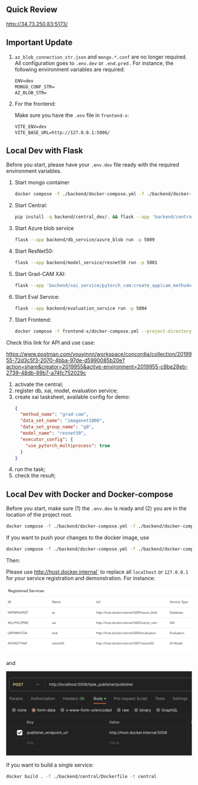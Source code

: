 ## Quick Review
http://34.73.250.83:5173/

## Important Update

1. `az_blob_connection_str.json` and `mongo.*.conf` are no longer required. All configuration goes to `.env.dev` or `.end.pred.` For instance, the following environment variables are required:

   ```properties
   ENV=dev
   MONGO_CONF_STR=
   AZ_BLOB_STR=
   ```

2. For the frontend:

   Make sure you have the `.env` file in `frontend-x`:

   ```properties
   VITE_ENV=dev
   VITE_BASE_URL=http://127.0.0.1:5006/
   ```

## Local Dev with Flask

Before you start, please have your `.env.dev` file ready with the required environment variables.

1. Start mongo container

   ```bash
   docker compose -f ./backend/docker-compose.yml -f ./backend/docker-compose-dev.yml --project-directory . up mongo --build
   ```

2. Start Central:

   ```bash
   pip install -q backend/central_dev/. && flask --app 'backend/central:create_app("dev")' run -p 5006
   ```

3. Start Azure blob service

   ```bash
   flask --app backend/db_service/azure_blob run -p 5009
   ```

4. Start ResNet50:

   ```bash
   flask --app backend/model_service/resnet50 run -p 5001
   ```

5. Start Grad-CAM XAI:

   ```bash
   flask --app 'backend/xai_service/pytorch_cam:create_app(cam_method="grad-cam")' run -p 5003
   ```

6. Start Eval Service:

   ```bash
   flask --app backend/evaluation_service run -p 5004
   ```

7. Start Frontend:

   ```bash
   docker compose -f frontend-x/docker-compose.yml --project-directory . -p frontend up fex --build
   ```

Check this link for API and use case:

https://www.postman.com/youyinnn/workspace/concordia/collection/2019955-72d3c5f3-2070-4bba-97de-d5990085b20e?action=share&creator=2019955&active-environment=2019955-c8be28eb-2739-48db-89b7-a74fc752029c

1. activate the central;
2. register db, xai, model, evaluation service;
3. create xai tasksheet, available config for demo:
   ```json
   {
     "method_name": "grad-cam",
     "data_set_name": "imagenet1000",
     "data_set_group_name": "g0",
     "model_name": "resnet50",
     "executor_config": {
       "use_pytorch_multiprocess": true
     }
   }
   ```
4. run the task;
5. check the result;

## Local Dev with Docker and Docker-compose

Before you start, make sure (1) the `.env.dev` is ready and (2) you are in the location of the project root.

```bash
docker compose -f ./backend/docker-compose.yml -f ./backend/docker-compose-dev.yml --project-directory . up
```

If you want to push your changes to the docker image, use

```bash
docker compose -f ./backend/docker-compose.yml -f ./backend/docker-compose-dev.yml --project-directory . up --build
```

Then:

Please use http://host.docker.internal` to replace all `localhost` or `127.0.0.1` for your service registration and demonstration. For instance:

![image-20231120213900357](docs/image-20231120213900357.png)

and

![image-20231120214042383](docs/image-20231120214042383.png)

If you want to build a single service:

```bash
docker build . -f ./backend/central/Dockerfile -t central
```
